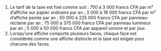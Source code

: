 1) Le tarif de la taxe est fixé comme suit :
750 à 3 000 francs CFA par m² d’affiche sur papier ordinaire par an ; 3 000 à 18 000 francs CFA par m² d’affiche peinte par an ;
50 000 à 225 000 francs CFA par panneau-réclame par an ;
75 000 à 375 000 francs CFA par panneau lumineux par an ;
5 000 à 50 000 francs CFA par appareil sonore et par jour.
2) Lorsqu’une affiche comporte plusieurs faces, chaque face est considérée comme
une affiche distincte et la taxe est exigée pour chacune des faces.